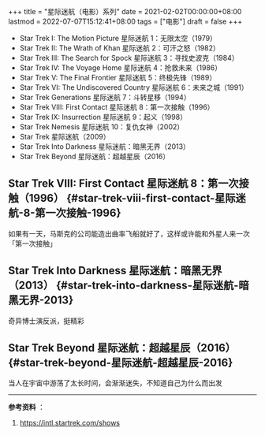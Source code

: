 +++
title = "星际迷航（电影）系列"
date = 2021-02-02T00:00:00+08:00
lastmod = 2022-07-07T15:12:41+08:00
tags = ["电影"]
draft = false
+++

-   Star Trek I: The Motion Picture 星际迷航 1：无限太空（1979）
-   Star Trek II: The Wrath of Khan 星际迷航 2：可汗之怒（1982）
-   Star Trek III: The Search for Spock 星际迷航 3：寻找史波克（1984）
-   Star Trek IV: The Voyage Home 星际迷航 4：抢救未来（1986）
-   Star Trek V: The Final Frontier 星际迷航 5：终极先锋（1989）
-   Star Trek VI: The Undiscovered Country 星际迷航 6：未来之城（1991）
-   Star Trek Generations 星际迷航 7：斗转星移（1994）
-   Star Trek VIII: First Contact 星际迷航 8：第一次接触（1996）
-   Star Trek IX: Insurrection 星际迷航 9：起义（1998）
-   Star Trek Nemesis 星际迷航 10：复仇女神（2002）
-   Star Trek 星际迷航（2009）
-   Star Trek Into Darkness 星际迷航：暗黑无界（2013）
-   Star Trek Beyond 星际迷航：超越星辰（2016）


## Star Trek VIII: First Contact 星际迷航 8：第一次接触（1996） {#star-trek-viii-first-contact-星际迷航-8-第一次接触-1996}

如果有一天，马斯克的公司能造出曲率飞船就好了，这样或许能和外星人来一次「第一次接触」


## Star Trek Into Darkness 星际迷航：暗黑无界（2013） {#star-trek-into-darkness-星际迷航-暗黑无界-2013}

奇异博士演反派，挺精彩


## Star Trek Beyond 星际迷航：超越星辰（2016） {#star-trek-beyond-星际迷航-超越星辰-2016}

当人在宇宙中游荡了太长时间，会渐渐迷失，不知道自己为什么而出发

---

**参考资料** ：

1.  <https://intl.startrek.com/shows>